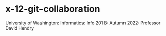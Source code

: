# x-12-git-collaboration
University of Washington: Informatics: Info 201 B: Autumn 2022: Professor David Hendry

